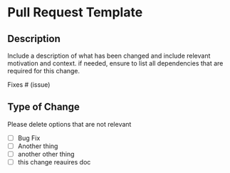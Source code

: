 # Pull Request Template

## Description

Include a description of what has been changed and include relevant motivation and context.
if needed, ensure to list all dependencies that are required for this change.

Fixes # (issue)

## Type of Change

Please delete options that are not relevant

- [ ] Bug Fix
- [ ] Another thing
- [ ] another other thing
- [ ] this change reauires doc
